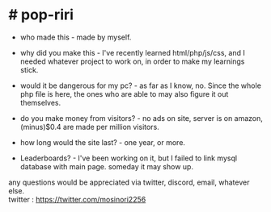 <h1># pop-riri</h1>

* who made this - made by myself.<br>
* why did you make this - I've recently learned html/php/js/css, and I needed whatever project to work on, in order to make my learnings stick.<br>
* would it be dangerous for my pc? - as far as I know, no. Since the whole php file is here, the ones who are able to may also figure it out themselves.<br>
* do you make money from visitors? - no ads on site, server is on amazon, (minus)$0.4 are made per million visitors.<br>
* how long would the site last? - one year, or more.<br>

* Leaderboards? - I've been working on it, but I failed to link mysql database with main page. someday it may show up.

any questions would be appreciated via twitter, discord, email, whatever else.<br>
twitter : <https://twitter.com/mosinori2256>
